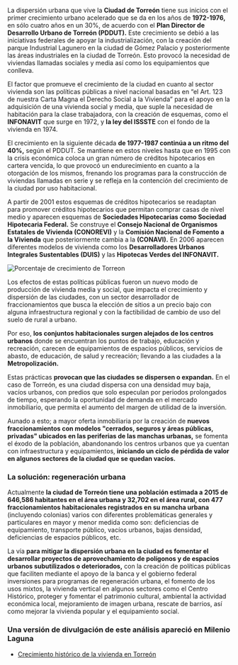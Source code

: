 
La dispersión urbana que vive la **Ciudad de Torreón** tiene sus inicios con el primer crecimiento urbano acelerado que se da en los años de **1972-1976,** en sólo cuatro años en un 30%, de acuerdo con el **Plan Director de Desarrollo Urbano de Torreón (PDDUT).**  Este crecimiento se debió a las iniciativas federales de apoyar la industrialización, con la creación del parque Industrial Lagunero en la ciudad de Gómez Palacio  y posteriormente las áreas industriales en la ciudad de Torreón. Esto provocó la necesidad de viviendas llamadas sociales y media así como los equipamientos que conlleva.

El factor que promueve el crecimiento de la ciudad en cuanto al sector vivienda son las políticas públicas a nivel nacional basadas en “el Art. 123 de nuestra Carta Magna el Derecho Social a la Vivienda”  para el apoyo en la adquisición de  una vivienda social y media, que suple la necesidad de habitación para la clase trabajadora, con la creación de esquemas, como el **INFONAVIT**  que surge en 1972, y **la ley del ISSSTE** con el fondo de la vivienda en 1974.

El crecimiento en la siguiente década **de 1977-1987 continúa a un ritmo del 40%,** según el PDDUT. Se mantiene en estos niveles hasta que en 1995 con la crisis económica coloca un gran número de créditos hipotecarios en cartera vencida, lo que provocó un endurecimiento en cuanto a la otorgación de los mismos, frenando los programas para la construcción de viviendas llamadas en serie y se refleja en la contención del crecimiento de la ciudad por uso habitacional.

A partir de 2001 estos esquemas de créditos hipotecarios se readaptan para promover créditos hipotecarios que permitan comprar casas de nivel medio y aparecen esquemas de **Sociedades Hipotecarias como Sociedad Hipotecaria Federal.** Se construye el **Consejo Nacional de Organismos Estatales de Vivienda (CONOREVI)** y la **Comisión Nacional de Fomento a la Vivienda** que posteriormente cambia a la **(CONAVI).** En 2006 aparecen diferentes modelos de vivienda como los **Desarrolladores Urbanos Integrales Sustentables (DUIS)** y las **Hipotecas Verdes del INFONAVIT.**

<img class="img-responsive" src="crecimiento-historico-de-la-vivienda-en-torreon/porcentaje-de-crecimiento-de-torreon.png" alt="Porcentaje de crecimiento de Torreon">

Los efectos de estas políticas públicas fueron un nuevo modo de producción de vivienda media y social, que impacta el crecimiento y dispersión de  las ciudades, con un sector desarrollador de fraccionamientos que busca la  elección de sitios a un precio bajo con alguna infraestructura regional y con la  factibilidad de cambio de uso del suelo de rural a urbano.

Por eso, **los conjuntos habitacionales surgen alejados de los centros urbanos** donde se encuentran los puntos de trabajo, educación y recreación,  carecen de equipamientos de espacios públicos, servicios de abasto, de educación, de salud y recreación; llevando a las ciudades a la **Metropolización.**

Estas prácticas **provocan que las ciudades se dispersen o expandan.** En el caso de Torreón, es una ciudad dispersa con una densidad muy baja, vacíos urbanos, con predios que solo especulan por periodos prolongados de tiempo, esperando la oportunidad de demanda en el mercado inmobiliario, que permita el aumento del margen de utilidad de la inversión.

Aunado a esto; a mayor oferta inmobiliaria por la creación de **nuevos fraccionamientos con modelos "cerrados, seguros y áreas públicas, privadas" ubicados en las periferias de las manchas urbanas,** se fomenta el éxodo de la población, abandonando los centros urbanos que ya cuentan con infraestructura y equipamientos, **iniciando un ciclo de pérdida de valor en algunos sectores de la ciudad que se quedan vacíos.**

### La solución: regeneración urbana

Actualmente **la ciudad de Torreón tiene una población estimada a 2015 de 646,586 habitantes en  el área urbana y 32,702 en el área rural, con 477 fraccionamientos habitacionales registrados en su mancha urbana** (incluyendo colonias) varios con diferentes problemáticas generales y particulares en mayor y menor medida como son: deficiencias de equipamiento, transporte público,  vacíos urbanos, bajas densidad, deficiencias de espacios públicos, etc.

La vía **para mitigar la dispersión urbana en la ciudad es fomentar el desarrollar proyectos de aprovechamiento de polígonos y de espacios urbanos subutilizados o deteriorados,** con la creación de políticas públicas que faciliten mediante el apoyo de la banca y el gobierno federal inversiones para programas de regeneración urbana, el fomento de los usos mixtos, la vivienda vertical en algunos sectores como el Centro Histórico, proteger y fomentar el patrimonio cultural, ambiental la actividad económica local, mejoramiento de imagen urbana, rescate de barrios, así como  mejorar la vivienda popular y el equipamiento social.

### Una versión de divulgación de este análisis apareció en Milenio Laguna

* [Crecimiento histórico de la vivienda en Torreón](http://www.milenio.com/negocios/Nuestra_Metropoli_desde_el_IMPLAN-IMPLAN_Torreon-crecimiento_de_Torreon_0_725927463.html)

